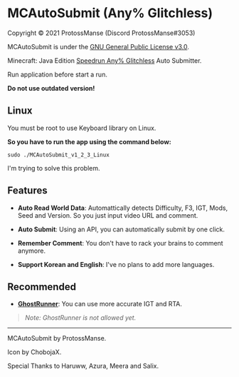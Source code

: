 # MCAutoSubmit (Any% Glitchless)

Copyright © 2021 ProtossManse (Discord ProtossManse#3053)

MCAutoSubmit is under the [GNU General Public License v3.0](https://github.com/ProtossManse/MCAutoSubmit/blob/main/LICENSE.txt).

Minecraft: Java Edition [Speedrun Any% Glitchless](https://www.speedrun.com/mc) Auto Submitter.

Run application before start a run.

**Do not use outdated version!**



## Linux

You must be root to use Keyboard library on Linux.

**So you have to run the app using the command below:**


```
sudo ./MCAutoSubmit_v1_2_3_Linux
```


I'm trying to solve this problem.


## Features

- **Auto Read World Data**: Automattically detects Difficulty, F3, IGT, Mods, Seed and Version. So you just input video URL and comment.

- **Auto Submit**: Using an API, you can automatically submit by one click.

- **Remember Comment**: You don't have to rack your brains to comment anymore.

- **Support Korean and English**: I've no plans to add more languages.

## Recommended

- **[GhostRunner](https://github.com/RedLime/GhostRunner)**: You can use more accurate IGT and RTA. 

> *Note: GhostRunner is not allowed yet.*

---

MCAutoSubmit by ProtossManse.

Icon by ChobojaX.

Special Thanks to Haruww, Azura, Meera and Salix.
